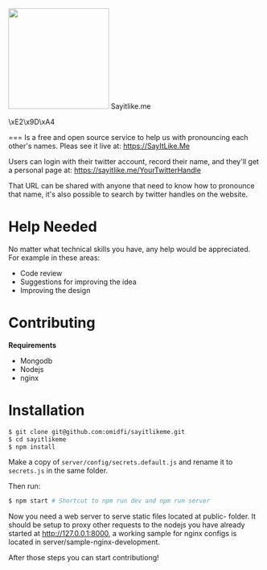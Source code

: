 <img src="https://www.sayitlike.me/img/logo-no-text.svg" width="200">
Sayitlike.me

\xE2\x9D\xA4	

===
Is a free and open source service to help us with pronouncing each other's names. Pleas see it live at: https://SayItLike.Me

Users can login with their twitter account, record their name, and they'll get a personal page
at:
https://sayitlike.me/YourTwitterHandle

That URL can be shared with anyone that need to know how to pronounce that name, it's also possible to search by twitter handles on the website.

# Help Needed
No matter what technical skills you have, any help would be appreciated.
For example in these areas:
  * Code review
  * Suggestions for improving the idea
  * Improving the design

# Contributing

  **Requirements**
  * Mongodb
  * Nodejs
  * nginx

# Installation

```bash
$ git clone git@github.com:omidfi/sayitlikeme.git
$ cd sayitlikeme
$ npm install
```

Make a copy of `server/config/secrets.default.js` and rename it to `secrets.js` in the same folder.

Then run:

```bash
$ npm start # Shortcut to npm run dev and npm run server
```

Now you need a web server to serve static files located at public- folder. It should be setup
to proxy other requests to the nodejs you have already started at http://127.0.0.1:8000, a working sample for
nginx configs is located in server/sample-nginx-development.

After those steps you can start contributiong!
